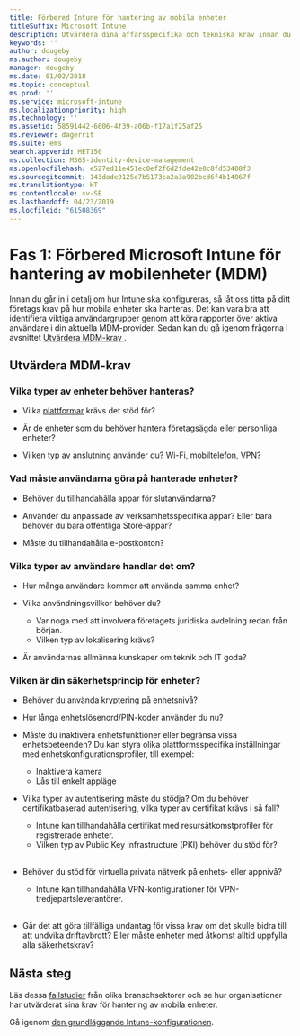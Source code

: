```yaml
---
title: Förbered Intune för hantering av mobila enheter
titleSuffix: Microsoft Intune
description: Utvärdera dina affärsspecifika och tekniska krav innan du migrerar till Microsoft Intune.
keywords: ''
author: dougeby
ms.author: dougeby
manager: dougeby
ms.date: 01/02/2018
ms.topic: conceptual
ms.prod: ''
ms.service: microsoft-intune
ms.localizationpriority: high
ms.technology: ''
ms.assetid: 58591442-6606-4f39-a06b-f17a1f25af25
ms.reviewer: dagerrit
ms.suite: ems
search.appverid: MET150
ms.collection: M365-identity-device-management
ms.openlocfilehash: e527ed11e451ec0ef2f6d2fde42e0c8fd53408f3
ms.sourcegitcommit: 143dade9125e7b5173ca2a3a902bcd6f4b14067f
ms.translationtype: HT
ms.contentlocale: sv-SE
ms.lasthandoff: 04/23/2019
ms.locfileid: "61508369"
---
```

# <a name="phase-1-prepare-microsoft-intune-for-mobile-device-management-mdm"></a>Fas 1: Förbered Microsoft Intune för hantering av mobilenheter (MDM)

Innan du går in i detalj om hur Intune ska konfigureras, så låt oss titta på ditt företags krav på hur mobila enheter ska hanteras. Det kan vara bra att identifiera viktiga användargrupper genom att köra rapporter över aktiva användare i din aktuella MDM-provider. Sedan kan du gå igenom frågorna i avsnittet [Utvärdera MDM-krav ](migration-guide-prepare.md#assess-mdm-requirements).

## <a name="assess-mdm-requirements"></a>Utvärdera MDM-krav

### <a name="what-kinds-of-devices-do-you-need-to-manage"></a>Vilka typer av enheter behöver hanteras?

-   Vilka [plattformar](supported-devices-browsers.md) krävs det stöd för?

-   Är de enheter som du behöver hantera företagsägda eller personliga enheter?

-   Vilken typ av anslutning använder du? Wi-Fi, mobiltelefon, VPN?

### <a name="what-do-your-users-need-to-do-on-managed-devices"></a>Vad måste användarna göra på hanterade enheter?

-   Behöver du tillhandahålla appar för slutanvändarna?

-   Använder du anpassade av verksamhetsspecifika appar? Eller bara behöver du bara offentliga Store-appar?

-   Måste du tillhandahålla e-postkonton?

### <a name="what-kinds-of-users"></a>Vilka typer av användare handlar det om?

-   Hur många användare kommer att använda samma enhet?

-   Vilka användningsvillkor behöver du?

    -   Var noga med att involvera företagets juridiska avdelning redan från början.
    -   Vilken typ av lokalisering krävs?

-   Är användarnas allmänna kunskaper om teknik och IT goda?

### <a name="what-is-your-device-security-policy"></a>Vilken är din säkerhetsprincip för enheter?

- Behöver du använda kryptering på enhetsnivå?

- Hur långa enhetslösenord/PIN-koder använder du nu?

- Måste du inaktivera enhetsfunktioner eller begränsa vissa enhetsbeteenden? Du kan styra olika plattformsspecifika inställningar med enhetskonfigurationsprofiler, till exempel:
    - Inaktivera kamera
    - Lås till enkelt appläge<br/>

- Vilka typer av autentisering måste du stödja? Om du behöver certifikatbaserad autentisering, vilka typer av certifikat krävs i så fall?
  - Intune kan tillhandahålla certifikat med resursåtkomstprofiler för registrerade enheter.
  -   Vilken typ av Public Key Infrastructure (PKI) behöver du stöd för?
  <br></br>
- Behöver du stöd för virtuella privata nätverk på enhets- eller appnivå?

  -   Intune kan tillhandahålla VPN-konfigurationer för VPN-tredjepartsleverantörer.
  <br/><br/>
- Går det att göra tillfälliga undantag för vissa krav om det skulle bidra till att undvika driftavbrott? Eller måste enheter med åtkomst alltid uppfylla alla säkerhetskrav?

## <a name="next-steps"></a>Nästa steg
Läs dessa [fallstudier](https://customers.microsoft.com/story/mwh-global-now-part-of-stantec-secures-mobile-devices-with-intune) från olika branschsektorer och se hur organisationer har utvärderat sina krav för hantering av mobila enheter.

Gå igenom [den grundläggande Intune-konfigurationen](migration-guide-setup.md).

